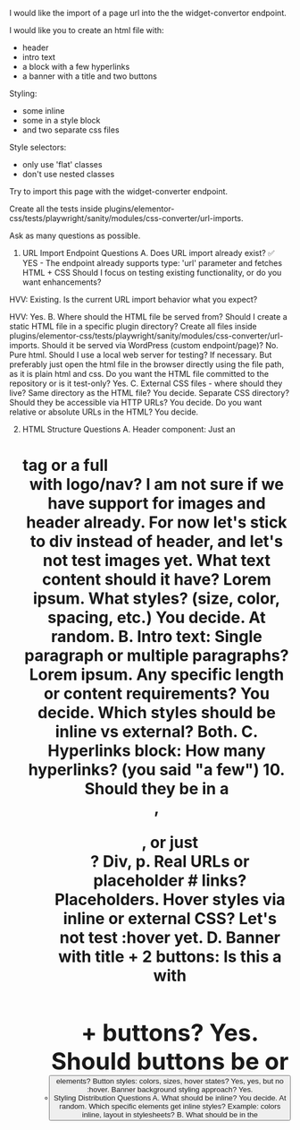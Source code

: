 I would like the import of a page url into the the widget-convertor endpoint.

I would like you to create an html file with:
- header
- intro text
- a block with a few hyperlinks
- a banner with a title and two buttons

Styling: 
- some inline
- some in a style block
- and two separate css files

Style selectors: 
- only use 'flat' classes
- don't use nested classes

Try to import this page with the widget-converter endpoint.

Create all the tests inside plugins/elementor-css/tests/playwright/sanity/modules/css-converter/url-imports.

Ask as many questions as possible.

1. URL Import Endpoint Questions
A. Does URL import already exist? ✅ YES - The endpoint already supports type: 'url' parameter and fetches HTML + CSS
Should I focus on testing existing functionality, or do you want enhancements?

HVV: Existing.
Is the current URL import behavior what you expect?

HVV: Yes.
B. Where should the HTML file be served from?
Should I create a static HTML file in a specific plugin directory?
Create all files inside plugins/elementor-css/tests/playwright/sanity/modules/css-converter/url-imports.
Should it be served via WordPress (custom endpoint/page)? No. Pure html.
Should I use a local web server for testing? If necessary. But preferably just open the html file in the browser directly using the file path, as it is plain html and css.
Do you want the HTML file committed to the repository or is it test-only? Yes.
C. External CSS files - where should they live?
Same directory as the HTML file? You decide.
Separate CSS directory?
Should they be accessible via HTTP URLs? You decide.
Do you want relative or absolute URLs in the HTML? You decide.

2. HTML Structure Questions
A. Header component:
Just an <h1> tag or a full <header> with logo/nav? I am not sure if we have support for images and header already. For now let's stick to div instead of header, and let's not test images yet.
What text content should it have? Lorem ipsum.
What styles? (size, color, spacing, etc.) You decide. At random.
B. Intro text:
Single paragraph or multiple paragraphs? Lorem ipsum.
Any specific length or content requirements? You decide.
Which styles should be inline vs external? Both.
C. Hyperlinks block:
How many hyperlinks? (you said "a few") 10.
Should they be in a <nav>, <ul>, or just <div>? Div, p.
Real URLs or placeholder # links? Placeholders.
Hover styles via inline or external CSS? Let's not test :hover yet.
D. Banner with title + 2 buttons:
Is this a <section> with <h2> + buttons? Yes.
Should buttons be <a> or <button> elements? <a>
Button styles: colors, sizes, hover states? Yes, yes, but no :hover.
Banner background styling approach? Yes.
3. Styling Distribution Questions
A. What should be inline? You decide. At random.
Which specific elements get inline styles?
Example: colors inline, layout in stylesheets?
B. What should be in the <style> block? You decide.
Which components/properties?
Should this be in <head> or near the elements? You decide.
C. What should be in external CSS file 1? You decide.
Which components/aspects?
D. What should be in external CSS file 2? You decide.
Different components or complementary styles to file 1?
4. Flat Classes Questions
A. Naming convention:
BEM-like (.header__title, .button--primary)? 
Utility-like (.text-large, .color-blue)?
Semantic (.page-header, .intro-text)?
Your preference? You decide.
B. Class scope:
Each element gets its own class?
Can I use multiple classes on one element (.button .button-primary)? Yes please. I like that.
Or strictly one class per element?
C. Specificity:
Are ID selectors allowed (#header) or only classes? Yes.
Can I use element selectors for base styles (body { }, a { })? Not in this test.

A. Test Structure:
Should I create:
One comprehensive test file covering all aspects? Yes.
Multiple test files (one per styling method: inline, style block, external CSS)? No.
Separate files for different components (header test, banner test, etc.)? No.
B. What to test specifically:
Just verify the URL can be fetched and converted? 
Verify all styles are correctly extracted (inline + style block + external)? Most important.
Verify widgets are created correctly? Important.
Verify CSS property mappings? Important.
Visual regression (screenshots)? As well.
All of the above? All of the above.

C. Test assertions:
What should the test validate?
Should I check specific CSS properties on specific elements? Yes.
Should I verify widget types created? Yes.
Should I verify global classes are created correctly? Yes.
D. Helper methods:
Should I add URL-specific methods to helper.ts? Yes.
Current helper has convertHtmlWithCss, convertCssOnly - should I add convertFromUrl? Yes.
6. Scope & Priority Questions
A. What's the PRIMARY goal of this test? To ensure that page creation is working and the CSS is mapped correctly.
Test that URL import works at all?
Test that flat classes are handled correctly? 
Test that mixed styling sources (inline/block/external) are all processed?
Test a realistic page import scenario?
All of the above? All of the above.
B. Edge cases to cover:
Should I test error scenarios (404 URL, malformed HTML, etc.)? No.
Should I test CSS file that fails to load? No.
Should I test relative vs absolute URLs in CSS? No.
Or just happy path for now?
C. Complexity level:
Simple, minimal example?
Realistic, production-like page?
Multiple complexity levels in separate tests? I like that.
7. File Organization Questions
A. HTML + CSS files location:
Create in tests/playwright/resources/?
Create in tests/playwright/sample-data/?
Create in url-imports/fixtures/ subdirectory? Yes.
Serve from a different location entirely?
B. File naming:
flat-classes-test-page.html? Yes.
url-import-test.html?
Multiple files with descriptive names? Yes.
🎯 My Assumptions (Requiring Verification)
Assumptions I'm Making:
URL serving: I'm assuming you want a static HTML file that needs to be accessible via HTTP URL
Flat classes: I'm assuming "flat" means .class-name with no nesting (.parent .child)
Testing scope: I'm assuming you want comprehensive tests (URL fetch + CSS extraction + widget creation + visual verification)
CSS distribution: I'm assuming you want me to decide which styles go inline/block/external (but should YOU decide?) You decide.
Helper methods: I'm assuming I should add convertFromUrl method to the helper. Yes.
Test complexity: I'm assuming you want one comprehensive test file to start. Yes.
Which assumptions are correct? Which should I verify before proceeding?  Yes.